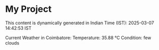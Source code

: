 # My Project

This content is dynamically generated in Indian Time (IST): 2025-03-07 14:42:53 IST


Current Weather in Coimbatore:
Temperature: 35.88 °C
Condition: few clouds

